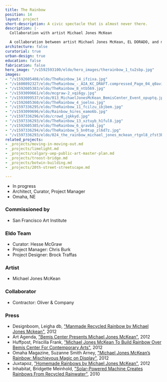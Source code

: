 ```yaml
---
title: The Rainbow
position: 14
layout: project
short-description: A civic spectacle that is almost never there.
description: |-
  Collaboration with artist Michael Jones McKean

  A collaboration between artist Michael Jones McKean, EL DORADO, and multiple engineers, The Rainbow generates actual prismatic rainbows at civic scale from recycled water. In the context of a global water crisis, The Rainbow ignites public imagination and advances popular understanding and acceptance of water recycling. The project’s impact can be measured on multiple fronts: as highly personal and collective artistic experiences for a broad public, and as a utilitarian and progressive model of water reclamation and reuse —underscoring the instrumental value of embedding artists’ perspectives within the most urgent and seemingly intractable challenges of our time. The Rainbow is a project whose legacy spans art, urban design, and multiple cities, and opens new possibilities for an aspirational approach to ecology, infrastructure, and public engagement.
architecture: false
curatorial: true
urban-design: true
education: false
fabrication: false
hero_image: "/v1592593100/eldo/hero_images/therainbow_1_tu2sbp.jpg"
images:
- "/v1592605408/eldo/TheRainbow_14_ifzixa.jpg"
- "/v1600892327/eldo/TheRainbow_-_AIA_KC_DRAFT.compressed_Page_04_q0avif.jpg"
- "/v1592605383/eldo/TheRainbow_8_ntb569.jpg"
- "/v1593099661/eldo/mcgraw-2_xqi6gy.jpg"
- "/v1593099537/eldo/013_MichaelJonesMcKean_BemisCenter_Event_opuptq.jpg"
- "/v1592605360/eldo/TheRainbow_4_joelno.jpg"
- "/v1597336295/eldo/TheRainbow_11_fcilzu_ibjbem.jpg"
- "/v1593099696/eldo/Rainbow_hires_eamo6b.jpg"
- "/v1597336296/eldo/crowd_jqkkyd.jpg"
- "/v1597336293/eldo/TheRainbow_13_xztuyb_h1ful8.jpg"
- "/v1592605385/eldo/TheRainbow_6_qravb8.jpg"
- "/v1597336294/eldo/TheRainbow_5_bn0tup_zl6d7z.jpg"
- "/v1597336293/eldo/024_the_rainbow_michael_jones_mckean_rtgnl8_zfst3b.jpg"
related_projects:
- _projects/moving-in-moving-out.md
- _projects/limelight.md
- _projects/calgary-uep-public-art-master-plan.md
- _projects/troost-bridge.md
- _projects/botwin-building.md
- _projects/20th-street-streetscape.md

---
```

* In progress
* Architect, Curator, Project Manager
* Omaha, NE

### Commissioned by

* San Francisco Art Institute

### Eldo Team

* Curator: Hesse McGraw
* Project Manager: Chris Burk
* Project Designer: Brock Traffas

### Artist

* Michael Jones McKean

### Collaborator

* Contractor: Oliver & Company

### Press

* Designboom, Leigha db, ["Manmade Recycled Rainbow by Michael Jones Mckean"](https://www.designboom.com/art/manmade-recycled-rainbow-by-michael-jones-mckean/ "Manmade Recycled Rainbow by Michael Jones Mckean"), 2012
* Art Agenda, ["Bemis Center Presents Michael Jones McKean"](https://www.art-agenda.com/announcements/275013/inner-ear-vision-sound-as-medium "Bemis Center Presents Michael Jones McKean"), 2012
* Huffpost, Priscilla Frank, ["Michael Jones McKean To Build Rainbow Over Bemis Center For Contemporary Arts"](https://www.huffpost.com/entry/michael-jones-mckean_n_1539378 "Michael Jones McKean To Build Rainbow Over Bemis Center For Contemporary Arts"), 2012
* Omaha Magazine, Suzanne Smith Arney, ["Michael Jones McKean’s Rainbow: Mischievous Magic on Display"](https://omahamagazine.com/articles/michael-jones-mckeans-rainbow/ "Michael Jones McKean’s Rainbow: Mischievous Magic on Display"), 2012
* Juxtapoz, ["Homemade Rainbows by Michael Jones McKean"](https://www.juxtapoz.com/news/homemade-rainbows-by-michael-jones-mckean/ "Homemade Rainbows by Michael Jones McKean"), 2012
* Inhabitat, Bridgette Meinhold, ["Solar-Powered Machine Creates Rainbows From Recycled Rainwater"](https://inhabitat.com/solar-powered-machine-creates-rainbows-from-recycled-rainwater/michael-jones-mckean-rainbow-9 "Solar-Powered Machine Creates Rainbows From Recycled Rainwater"), 2010